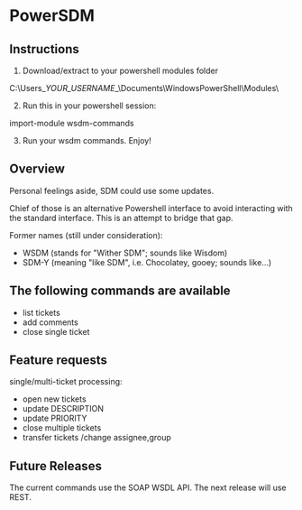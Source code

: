# PowerSDM

## Instructions
1. Download/extract to your powershell modules folder

C:\Users\__YOUR_USERNAME__\Documents\WindowsPowerShell\Modules\

2. Run this in your powershell session:

  import-module wsdm-commands
  
3. Run your wsdm commands. Enjoy!

## Overview
Personal feelings aside, SDM could use some updates.

Chief of those is an alternative Powershell interface to avoid interacting with the standard interface.
This is an attempt to bridge that gap.

Former names (still under consideration):
- WSDM (stands for "Wither SDM"; sounds like Wisdom)
- SDM-Y (meaning "like SDM", i.e. Chocolatey, gooey; sounds like...)

## The following commands are available
- list tickets
- add comments
- close single ticket
  
## Feature requests
single/multi-ticket processing:
- open new tickets
- update DESCRIPTION
- update PRIORITY
- close multiple tickets
- transfer tickets /change assignee,group

  
## Future Releases
The current commands use the SOAP WSDL API.
The next release will use REST.
